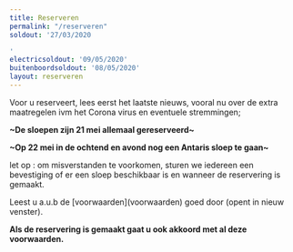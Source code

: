 ```yaml
---
title: Reserveren
permalink: "/reserveren"
soldout: '27/03/2020

'
electricsoldout: '09/05/2020'
buitenboordsoldout: '08/05/2020'
layout: reserveren
---
```


Voor u reserveert, lees eerst het laatste nieuws, vooral nu over de extra maatregelen ivm het Corona virus en eventuele stremmingen;

**\~De sloepen zijn 21 mei allemaal gereserveerd\~**

**\~Op 22 mei in de ochtend en avond nog een Antaris sloep te gaan\~**

let op : om misverstanden te voorkomen, sturen we iedereen een bevestiging of er een sloep beschikbaar is en wanneer de reservering is gemaakt.

Leest u a.u.b de \[voorwaarden](voorwaarden) goed door (opent in nieuw venster).

**Als de reservering is gemaakt gaat u ook akkoord met al deze voorwaarden.**